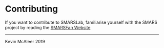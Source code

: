 # Contributing
If you want to contribute to SMARSLab, familiarise yourself with the SMARS project by reading the [SMARSFan Website](http://www.smarsfan.com)

---

Kevin McAleer 2019
